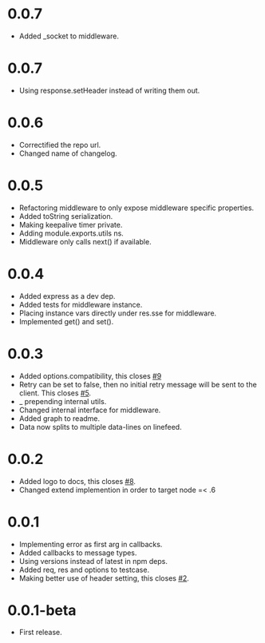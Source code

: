 0.0.7
=====

  * Added _socket to middleware.

0.0.7
=====

  * Using response.setHeader instead of writing them out.

0.0.6
=====

  * Correctified the repo url.
  * Changed name of changelog.

0.0.5
=====

  * Refactoring middleware to only expose middleware specific properties.
  * Added toString serialization.
  * Making keepalive timer private.
  * Adding module.exports.utils ns.
  * Middleware only calls next() if available.

0.0.4
=====

  * Added express as a dev dep.
  * Added tests for middleware instance.
  * Placing instance vars directly under res.sse for middleware.
  * Implemented get() and set().

0.0.3
=====

  * Added options.compatibility, this closes [#9](https://github.com/massforstroelse/sselib.js/issues/9)
  * Retry can be set to false, then no initial retry message will be sent to the client. This closes [#5](https://github.com/massforstroelse/sselib.js/issues/5).
  * _ prepending internal utils.
  * Changed internal interface for middleware.
  * Added graph to readme.
  * Data now splits to multiple data-lines on linefeed.

0.0.2
=====

  * Added logo to docs, this closes [#8](https://github.com/massforstroelse/sselib.js/issues/8).
  * Changed extend implemention in order to target node =< .6

0.0.1
=====

  * Implementing error as first arg in callbacks.
  * Added callbacks to message types.
  * Using versions instead of latest in npm deps.
  * Added req, res and options to testcase.
  * Making better use of header setting, this closes [#2](https://github.com/massforstroelse/sselib.js/issues/2).

0.0.1-beta
==========

  * First release.
